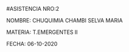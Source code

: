 #ASISTENCIA NRO:2

NOMBRE: CHUQUIMIA CHAMBI SELVA MARIA

MATERIA: T.EMERGENTES II

FECHA: 06-10-2020

